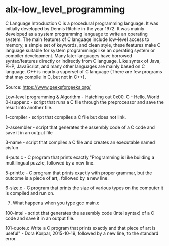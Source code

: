 # alx-low_level_programming
C Language Introduction
C is a procedural programming language. It was initially developed by Dennis Ritchie in the year 1972. It was mainly developed as a system programming language to write an operating system. The main features of C language include low-level access to memory, a simple set of keywords, and clean style, these features make C language suitable for system programmings like an operating system or compiler development. Many later languages have borrowed syntax/features directly or indirectly from C language. Like syntax of Java, PHP, JavaScript, and many other languages are mainly based on C language. C++ is nearly a superset of C language (There are few programs that may compile in C, but not in C++).

Source: https://www.geeksforgeeks.org/

Low-level programming & Algorithm - Hatching out
0x00. C - Hello, World
0-isupper.c - script that runs a C file through the preprocessor and save the result into another file.

1-compiler - script that compiles a C file but does not link.

2-assembler - script that generates the assembly code of a C code and save it in an output file

3-name - script that compiles a C file and creates an executable named cisfun

4-puts.c - C program that prints exactly "Programming is like building a multilingual puzzle, followed by a new line.

5-printf.c - C program that prints exactly with proper grammar, but the outcome is a piece of art,, followed by a new line.

6-size.c - C program that prints the size of various types on the computer it is compiled and run on.

7. What happens when you type gcc main.c

100-intel - script that generates the assembly code (Intel syntax) of a C code and save it in an output file.


101-quote.c Write a C program that prints exactly and that piece of art is useful" - Dora Korpar, 2015-10-19, followed by a new line, to the standard error.
